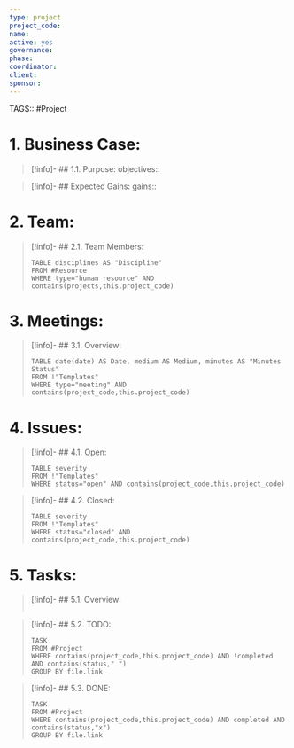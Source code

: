 ```yaml
---
type: project
project_code: 
name: 
active: yes
governance: 
phase: 
coordinator: 
client: 
sponsor: 
---
```

TAGS:: #Project

# 1. Business Case:
>[!info]- ## 1.1. Purpose:
>objectives:: 

>[!info]- ## Expected Gains:
>gains::

# 2. Team:
>[!info]- ## 2.1. Team Members:
>```dataview
>TABLE disciplines AS "Discipline"
>FROM #Resource 
>WHERE type="human resource" AND contains(projects,this.project_code)
>```

# 3. Meetings:
>[!info]- ## 3.1. Overview:
>```dataview
>TABLE date(date) AS Date, medium AS Medium, minutes AS "Minutes Status"
>FROM !"Templates"
>WHERE type="meeting" AND contains(project_code,this.project_code)
>```

# 4. Issues:
>[!info]- ## 4.1. Open:
>```dataview
>TABLE severity
>FROM !"Templates"
>WHERE status="open" AND contains(project_code,this.project_code)
>```

>[!info]- ## 4.2. Closed:
>```dataview
>TABLE severity
>FROM !"Templates"
>WHERE status="closed" AND contains(project_code,this.project_code)
>```

# 5. Tasks:
>[!info]- ## 5.1. Overview:
>```dataview
>```

>[!info]- ## 5.2. TODO:
>```dataview
>TASK
>FROM #Project 
>WHERE contains(project_code,this.project_code) AND !completed AND contains(status," ")
>GROUP BY file.link
>```

>[!info]- ## 5.3. DONE:
>```dataview
>TASK
>FROM #Project 
>WHERE contains(project_code,this.project_code) AND completed AND contains(status,"x")
>GROUP BY file.link
>```

